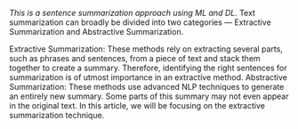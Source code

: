*This is a sentence summarization approach using ML and DL.*
Text summarization can broadly be divided into two categories — Extractive Summarization and Abstractive Summarization.

Extractive Summarization: These methods rely on extracting several parts, such as phrases and sentences, from a piece of text and stack them together to create a summary. Therefore, identifying the right sentences for summarization is of utmost importance in an extractive method.
Abstractive Summarization: These methods use advanced NLP techniques to generate an entirely new summary. Some parts of this summary may not even appear in the original text.
In this article, we will be focusing on the extractive summarization technique.
